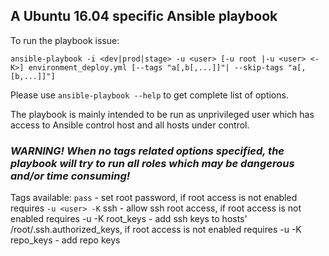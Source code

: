 ## A Ubuntu 16.04 specific Ansible playbook

To run the playbook issue:

```ansible-playbook -i <dev|prod|stage> -u <user> [-u root |-u <user> <-K>] environment_deploy.yml [--tags "a[,b[,...]]"| --skip-tags "a[,[b,...]]"]```

Please use ```ansible-playbook --help``` to get complete list of options.  

The playbook is mainly intended to be run as unprivileged user which has access to Ansible control host and all hosts under control.

### ***WARNING! When no tags related options specified, the playbook will try to run all roles which may be dangerous and/or time consuming!***


Tags available:
```pass``` - set root password, if root access is not enabled requires ```-u <user> -K```
ssh - allow ssh root access, if root access is not enabled requires -u <user> -K
root_keys - add ssh keys to hosts' /root/.ssh.authorized_keys, if root access is not enabled requires -u <user> -K
repo_keys - add repo keys
